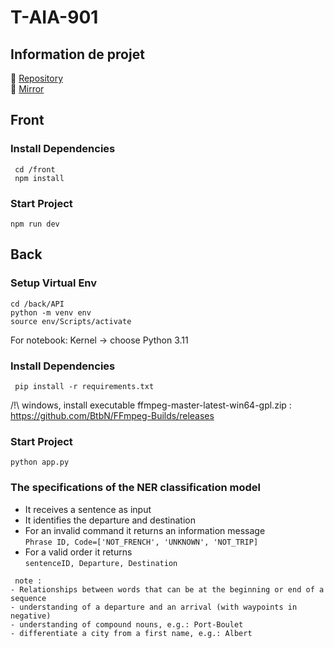 # T-AIA-901

## Information de projet

📁 [Repository](https://github.com/MetalBrackets/T-AIA-901-new)  
📁 [Mirror](https://github.com/EpitechMscProPromo2025/T-AIA-901-NAN_3)

## Front

### Install Dependencies

```
 cd /front
 npm install
```

### Start Project

```
npm run dev
```

## Back

### Setup Virtual Env

```
cd /back/API
python -m venv env
source env/Scripts/activate
```

For notebook: Kernel -> choose Python 3.11

### Install Dependencies

```
 pip install -r requirements.txt
```

/!\ windows, install executable ffmpeg-master-latest-win64-gpl.zip
: https://github.com/BtbN/FFmpeg-Builds/releases

### Start Project

```
python app.py
```

### The specifications of the NER classification model

- It receives a sentence as input
- It identifies the departure and destination
- For an invalid command it returns an information message  
  `Phrase ID, Code=['NOT_FRENCH', 'UNKNOWN', 'NOT_TRIP]`
- For a valid order it returns  
   `sentenceID, Departure, Destination`

```
 note :
- Relationships between words that can be at the beginning or end of a sequence
- understanding of a departure and an arrival (with waypoints in negative)
- understanding of compound nouns, e.g.: Port-Boulet
- differentiate a city from a first name, e.g.: Albert
```